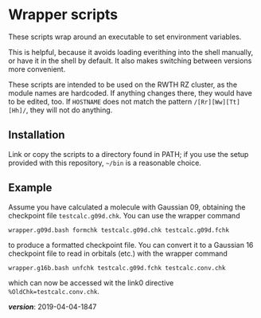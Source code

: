 # Wrapper scripts

These scripts wrap around an executable to set environment variables.

This is helpful, because it avoids loading everithing into the shell 
manually, or have it in the shell by default.
It also makes switching between versions more convenient.

These scripts are intended to be used on the RWTH RZ cluster,
as the module names are hardcoded.
If anything changes there, they would have to be edited, too.
If `HOSTNAME` does not match the pattern `/[Rr][Ww][Tt][Hh]/`,
they will not do anything.

## Installation

Link or copy the scripts to a directory found in PATH;
if you use the setup provided with this repository, 
`~/bin` is a reasonable choice.

## Example

Assume you have calculated a molecule with Gaussian 09, 
obtaining the checkpoint file `testcalc.g09d.chk`. 
You can use the wrapper command
```
wrapper.g09d.bash formchk testcalc.g09d.chk testcalc.g09d.fchk
```
to produce a formatted checkpoint file.
You can convert it to a Gaussian 16 checkpoint file to read in orbitals (etc.)
with the wrapper command
```
wrapper.g16b.bash unfchk testcalc.g09d.fchk testcalc.conv.chk
```
which can now be accessed wit the link0 directive `%OldChk=testcalc.conv.chk`.

___version___: 2019-04-04-1847
